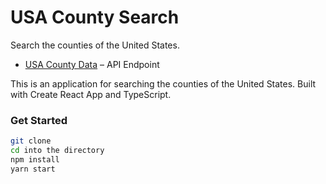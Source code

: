



# USA County Search

Search the counties of the United States.

- [USA County Data](https://api.myjson.com/bins/dbg52) – API Endpoint

This is an application for searching the counties of the United States. Built with Create React App and TypeScript.

### Get Started

```sh
git clone
cd into the directory
npm install
yarn start
```